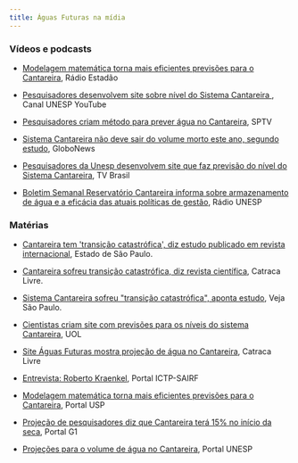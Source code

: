 ```yaml
---
title: Águas Futuras na mídia
---
```


### Vídeos e podcasts

* [Modelagem matemática torna mais eficientes previsões para o Cantareira](http://radio.estadao.com.br/audios/detalhe/radio-estadao,modelagem-matematica-torna-mais-eficientes-previsoes-para-o-cantareira,410600), Rádio Estadão

* [Pesquisadores desenvolvem site sobre nível do Sistema Cantareira ](https://www.youtube.com/watch?v=0zXyGdiCNFA&feature=youtu.be), Canal UNESP YouTube

* [Pesquisadores criam método para prever água no Cantareira](http://g1.globo.com/sao-paulo/noticia/2015/05/pesquisadores-criam-metodo-para-prever-agua-no-cantareira.html), SPTV

* [Sistema Cantareira não deve sair do volume morto este ano, segundo estudo](http://g1.globo.com/globo-news/jornal-globo-news/videos/t/todos-os-videos/v/sistema-cantareira-nao-deve-sair-do-volume-morto-este-ano-segundo-estudo/4208817/), GloboNews

* [Pesquisadores da Unesp desenvolvem site que faz previsão do nível do Sistema Cantareira](https://www.youtube.com/watch?v=MHFHu1LDz-s), TV Brasil

* [Boletim Semanal Reservatório Cantareira informa sobre armazenamento de água e a eficácia das atuais políticas de gestão](http://podcast.unesp.br/radiorelease-14052015-boletim-semanal-sobre-o-reservatorio-cantareira-informa-sobre-armazenamento-de-agua-e-a-eficacia-das-atuais-politicas-de-gestao), Rádio UNESP


### Matérias

* [Cantareira tem 'transição catastrófica', diz estudo publicado em revista internacional](http://sao-paulo.estadao.com.br/noticias/geral,cantareira-tem-transicao-catastrofica--diz-estudo,1765125), Estado de São Paulo.

* [Cantareira sofreu transição catastrófica, diz revista científica](https://queminova.catracalivre.com.br/incomoda/cantareira-sofreu-transicao-catastrofica-diz-revista-cientifica/), Catraca Livre.

* [Sistema Cantareira sofreu "transição catastrófica", aponta estudo](http://vejasp.abril.com.br/materia/sistema-cantareira-estudo-transicao-catastrofica/), Veja São Paulo.

* [Cientistas criam site com previsões para os níveis do sistema Cantareira](http://noticias.uol.com.br/meio-ambiente/ultimas-noticias/redacao/2015/05/27/modelo-matematico-faz-previsoes-semanais-e-mensais-do-niveis-do-cantareira.htm#comentarios), UOL

* [Site Águas Futuras mostra projeção de água no Cantareira](https://catracalivre.com.br/geral/sustentavel/indicacao/site-aguas-futuras-mostra-projecao-de-agua-no-cantareira/), Catraca Livre

* [Entrevista: Roberto Kraenkel](http://www.ictp-saifr.org/?p=8945), Portal ICTP-SAIRF

* [Modelagem matemática torna mais eficientes previsões para o Cantareira](http://www5.usp.br/92757/modelagem-matematica-torna-mais-confiaveis-previsoes-para-o-cantareira/), Portal USP

* [Projeção de pesquisadores diz que Cantareira terá 15% no início da seca](http://g1.globo.com/sao-paulo/noticia/2015/04/projecao-de-pesquisadores-diz-que-cantareira-tera-15-no-inicio-da-seca.html), Portal G1

* [Projeções para o volume de água no Cantareira](http://www.unesp.br/portal#!/noticia/17368/projecoes-para-o-volume-de-agua--no-cantareira/), Portal UNESP

